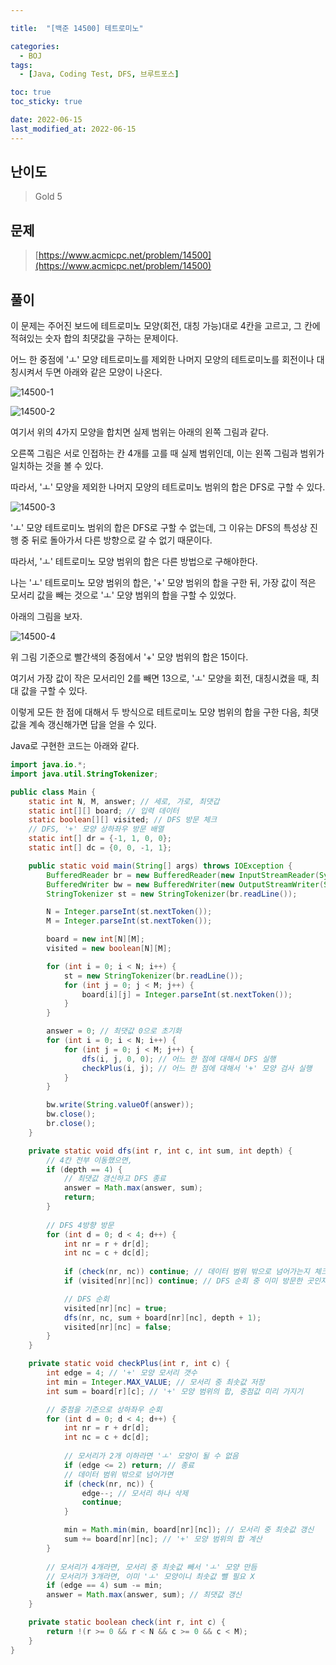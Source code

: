```yaml
---

title:  "[백준 14500] 테트로미노"

categories:
  - BOJ
tags:
  - [Java, Coding Test, DFS, 브루트포스]

toc: true
toc_sticky: true

date: 2022-06-15
last_modified_at: 2022-06-15
---
```



## 난이도

> Gold 5

## 문제

> [https://www.acmicpc.net/problem/14500](https://www.acmicpc.net/problem/14500)

## 풀이

이 문제는 주어진 보드에 테트로미노 모양(회전, 대칭 가능)대로 4칸을 고르고, 그 칸에 적혀있는 숫자 합의 최댓값을 구하는 문제이다.

어느 한 중점에 'ㅗ' 모양 테트로미노를 제외한 나머지 모양의 테트로미노를 회전이나 대칭시켜서 두면 아래와 같은 모양이 나온다.

![14500-1](https://user-images.githubusercontent.com/14340685/173870869-c5efcf93-84cc-449e-b02c-2a4e523dd253.png)

![14500-2](https://user-images.githubusercontent.com/14340685/173870895-58385813-bc7a-4fce-8513-c83128a8d66c.png)

여기서 위의 4가지 모양을 합치면 실제 범위는 아래의 왼쪽 그림과 같다.

오른쪽 그림은 서로 인접하는 칸 4개를 고를 때 실제 범위인데, 이는 왼쪽 그림과 범위가 일치하는 것을 볼 수 있다.

따라서, 'ㅗ' 모양을 제외한 나머지 모양의 테트로미노 범위의 합은 DFS로 구할 수 있다.

![14500-3](https://user-images.githubusercontent.com/14340685/173870899-595d56a1-a618-4eda-8869-709b85ebb30e.png)

'ㅗ' 모양 테트로미노 범위의 합은 DFS로 구할 수 없는데, 그 이유는 DFS의 특성상 진행 중 뒤로 돌아가서 다른 방향으로 갈 수 없기 때문이다.

따라서, 'ㅗ' 테트로미노 모양 범위의 합은 다른 방법으로 구해야한다.

나는 'ㅗ' 테트로미노 모양 범위의 합은, '+' 모양 범위의 합을 구한 뒤, 가장 값이 적은 모서리 값을 빼는 것으로 'ㅗ' 모양 범위의 합을 구할 수 있었다.

아래의 그림을 보자.

![14500-4](https://user-images.githubusercontent.com/14340685/173870902-b32b85f6-7306-4dad-ac44-dbb21a421248.png)

위 그림 기준으로 빨간색의 중점에서 '+' 모양 범위의 합은 15이다.

여기서 가장 값이 작은 모서리인 2를 빼면 13으로, 'ㅗ' 모양을 회전, 대칭시켰을 때, 최대 값을 구할 수 있다.

이렇게 모든 한 점에 대해서 두 방식으로 테트로미노 모양 범위의 합을 구한 다음, 최댓값을 계속 갱신해가면 답을 얻을 수 있다.

Java로 구현한 코드는 아래와 같다.

```java
import java.io.*;
import java.util.StringTokenizer;

public class Main {
    static int N, M, answer; // 세로, 가로, 최댓갑
    static int[][] board; // 입력 데이터
    static boolean[][] visited; // DFS 방문 체크
  	// DFS, '+' 모양 상하좌우 방문 배열
    static int[] dr = {-1, 1, 0, 0};
    static int[] dc = {0, 0, -1, 1};

    public static void main(String[] args) throws IOException {
        BufferedReader br = new BufferedReader(new InputStreamReader(System.in));
        BufferedWriter bw = new BufferedWriter(new OutputStreamWriter(System.out));
        StringTokenizer st = new StringTokenizer(br.readLine());

        N = Integer.parseInt(st.nextToken());
        M = Integer.parseInt(st.nextToken());

        board = new int[N][M];
        visited = new boolean[N][M];

        for (int i = 0; i < N; i++) {
            st = new StringTokenizer(br.readLine());
            for (int j = 0; j < M; j++) {
                board[i][j] = Integer.parseInt(st.nextToken());
            }
        }

        answer = 0;	// 최댓값 0으로 초기화
        for (int i = 0; i < N; i++) {
            for (int j = 0; j < M; j++) {
                dfs(i, j, 0, 0); // 어느 한 점에 대해서 DFS 실행
                checkPlus(i, j); // 어느 한 점에 대해서 '+' 모양 검사 실행
            }
        }

        bw.write(String.valueOf(answer));
        bw.close();
        br.close();
    }

    private static void dfs(int r, int c, int sum, int depth) {
      	// 4칸 전부 이동했으면,
        if (depth == 4) {
          	// 최댓값 갱신하고 DFS 종료
            answer = Math.max(answer, sum);
            return;
        }
				
      	// DFS 4방향 방문
        for (int d = 0; d < 4; d++) {
            int nr = r + dr[d];
            int nc = c + dc[d];
						
            if (check(nr, nc)) continue; // 데이터 범위 밖으로 넘어가는지 체크
            if (visited[nr][nc]) continue; // DFS 순회 중 이미 방문한 곳인지 체크

          	// DFS 순회
            visited[nr][nc] = true; 
            dfs(nr, nc, sum + board[nr][nc], depth + 1);
            visited[nr][nc] = false;
        }
    }

    private static void checkPlus(int r, int c) {
        int edge = 4; // '+' 모양 모서리 갯수
        int min = Integer.MAX_VALUE; // 모서리 중 최솟값 저장
        int sum = board[r][c]; // '+' 모양 범위의 합, 중점값 미리 가지기

      	// 중점을 기준으로 상하좌우 순회
        for (int d = 0; d < 4; d++) {
            int nr = r + dr[d];
            int nc = c + dc[d];
						
          	// 모서리가 2개 이하라면 'ㅗ' 모양이 될 수 없음
            if (edge <= 2) return; // 종료
          	// 데이터 범위 밖으로 넘어가면
            if (check(nr, nc)) {
                edge--; // 모서리 하나 삭제
                continue;
            }

            min = Math.min(min, board[nr][nc]); // 모서리 중 최솟값 갱신
            sum += board[nr][nc]; // '+' 모양 범위의 합 계산
        }
				
      	// 모서리가 4개라면, 모서리 중 최솟값 빼서 'ㅗ' 모양 만듬
      	// 모서리가 3개라면, 이미 'ㅗ' 모양이니 최솟값 뺄 필요 X
        if (edge == 4) sum -= min; 
        answer = Math.max(answer, sum); // 최댓값 갱신
    }

    private static boolean check(int r, int c) {
        return !(r >= 0 && r < N && c >= 0 && c < M);
    }
}
```
